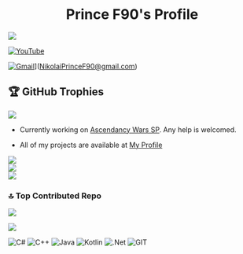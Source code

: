 <h1 align="center">Prince F90's Profile</h1>

[![](https://visitcount.itsvg.in/api?id=NikolaiF90&icon=6&color=9)](https://visitcount.itsvg.in)

[![YouTube](https://img.shields.io/badge/YouTube-%23FF0000.svg?logo=YouTube&logoColor=white)](https://youtube.com/@PrinceF90)

[![Gmail]([https://img.shields.io/badge/YouTube-%23FF0000.svg?logo=YouTube&logoColor=white)](https://img.shields.io/badge/Gmail-Contact_Me-red?style=for-the-badge&logo=gmail&logoColor=Red&link=NikolaiPrinceF90%40gmail.com
)](NikolaiPrinceF90@gmail.com)

## 🏆 GitHub Trophies
![](https://github-profile-trophy.vercel.app/?username=NikolaiF90&theme=darkhub&no-frame=false&no-bg=false&margin-w=4)

* Currently working on [Ascendancy Wars SP](https://github.com/NikolaiF90/Ascendancy_Wars_SP.Altis). Any help is welcomed.

* All of my projects are available at [My Profile](https://github.com/NikolaiF90/)

![](https://github-readme-stats.vercel.app/api?username=NikolaiF90&theme=react&hide_border=false&include_all_commits=true&count_private=true)<br/>
![](https://github-readme-streak-stats.herokuapp.com/?user=NikolaiF90&theme=react&hide_border=false)<br/>
![](https://github-readme-stats.vercel.app/api/top-langs/?username=NikolaiF90&theme=react&hide_border=false&include_all_commits=true&count_private=true&layout=compact)

### 🔝 Top Contributed Repo
![](https://github-contributor-stats.vercel.app/api?username=NikolaiF90&limit=5&theme=dark&combine_all_yearly_contributions=true)

![](https://quotes-github-readme.vercel.app/api?type=horizontal&theme=tokyonight)

![C#](https://img.shields.io/badge/c%23-%23239120.svg?style=for-the-badge&logo=c-sharp&logoColor=white) ![C++](https://img.shields.io/badge/c++-%2300599C.svg?style=for-the-badge&logo=c%2B%2B&logoColor=white) ![Java](https://img.shields.io/badge/java-%23ED8B00.svg?style=for-the-badge&logo=openjdk&logoColor=white) ![Kotlin](https://img.shields.io/badge/kotlin-%237F52FF.svg?style=for-the-badge&logo=kotlin&logoColor=white) ![.Net](https://img.shields.io/badge/.NET-5C2D91?style=for-the-badge&logo=.net&logoColor=white) ![GIT](https://img.shields.io/badge/Git-fc6d26?style=for-the-badge&logo=git&logoColor=white)
